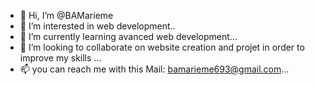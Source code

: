 - 👋 Hi, I’m @BAMarieme
- 👀 I’m interested in web development..
- 🌱 I’m currently learning avanced web development...
- 💞️ I’m looking to collaborate on  website creation and projet in order to improve my skills ...
- 📫 you can reach me with this Mail: bamarieme693@gmail.com...
  
<!---
BAMarieme/op special ✨ repository because its `README.md` (this file) appears on your GitHub profile.
You can click the Preview link to take a look at your changes.
--->
